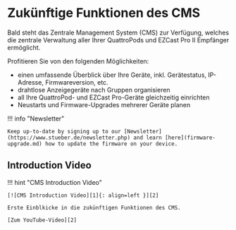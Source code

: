 # Zukünftige Funktionen des CMS

Bald steht das Zentrale Management System (CMS) zur Verfügung, welches die zentrale Verwaltung aller Ihrer QuattroPods und EZCast Pro II Empfänger ermöglicht.

Profitieren Sie von den folgenden Möglichkeiten:

* einen umfassende Überblick über Ihre Geräte, inkl. Gerätestatus, IP-Adresse, Firmwareversion, etc.
* drahtlose Anzeigegeräte nach Gruppen organisieren
* all Ihre QuattroPod- und EZCast Pro-Geräte gleichzeitig einrichten
* Neustarts und Firmware-Upgrades mehrerer Geräte planen

!!! info "Newsletter"

    Keep up-to-date by signing up to our [Newsletter](https://www.stueber.de/newsletter.php) and learn [here](firmware-upgrade.md) how to update the firmware on your device.
	
## Introduction Video

!!! hint "CMS Introduction Video"

    [![CMS Introduction Video][1]{: align=left }][2]
	
	Erste Einblkicke in die zukünftigen Funktionen des CMS.
	
	[Zum YouTube-Video][2]

  [1]: /assets/img/cms.video.png
  [2]: https://youtu.be/01GDXfHvsv4
